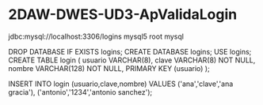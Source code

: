 # 2DAW-DWES-UD3-ApValidaLogin



<datasource jta="true" jndi-name="java:jboss/datasources/dsbdvalidalogin" pool-name="dsbdvalidalogin" enabled="true" use-java-context="true" use-ccm="true">
                    <connection-url>jdbc:mysql://localhost:3306/logins</connection-url>
                    <driver>mysql5</driver>
                    <security>
                        <user-name>root</user-name>
                        <password>mysql</password>
                    </security>
</datasource>

DROP DATABASE IF EXISTS logins;
 CREATE DATABASE logins;
 USE logins;
CREATE TABLE login (
usuario VARCHAR(8),
clave VARCHAR(8) NOT NULL,
nombre VARCHAR(128) NOT NULL,
PRIMARY KEY (usuario)
);
 
 
INSERT INTO login (usuario,clave,nombre) VALUES
 ('ana','clave','ana gracia'),
 ('antonio','1234','antonio sanchez');